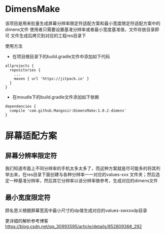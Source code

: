 # DimensMake

该项目是用来批量生成屏幕分辨率限定符适配方案和最小宽度限定符适配方案中的dimens文件
使用者只需要设置基准分辨率或者最小宽度基准值，文件存放目录即可
文件生成后拷贝到对应的工程res目录下

使用方法

* 在项目根目录下的build.gradle文件中添加如下代码

```Gradle
allprojects {
  repositories {
    ...
    maven { url 'https://jitpack.io' }
  }
}
```

* 在moudle下的build.gradle文件添加如下依赖

```Gradle
dependencies {
  compile 'com.github.Mangosir:DimensMake:1.0.2-dimens'
}
```

# 屏幕适配方案

## 屏幕分辨率限定符

我们知道市面上不同分辨率的手机太多太多了，而这种方案就是尽可能多的将其列举出来，在res目录下面创建与各种分辨率一一对应的values-xxx 文件夹；然后选定一种基准分辨率，然后其它分辨率以该分辨率做参考，生成对应的dimens文件

## 最小宽度限定符

顾名思义根据屏幕宽高中最小尺寸的dp值生成对应的values-swxxxdp目录

更详细的解析参考博客
https://blog.csdn.net/qq_30993595/article/details/85280936#_292
